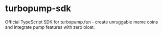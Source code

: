 # turbopump-sdk
Official TypeScript SDK for turbopump.fun - create unruggable meme coins and integrate pump features with zero bloat.
